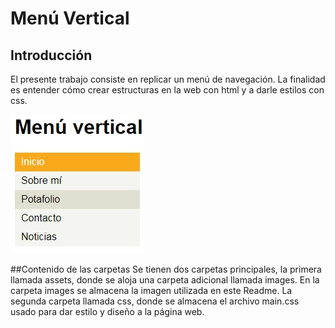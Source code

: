 # Menú Vertical #

## Introducción
El presente trabajo consiste en replicar un menú de navegación. 
La finalidad es entender cómo crear estructuras en la web con html y a darle estilos con css.

![Menú vertical](assets/images/imagen.jpg "Menú vertical")

##Contenido de las carpetas
Se tienen dos carpetas principales, la primera llamada assets, donde se aloja una carpeta adicional llamada images. En la carpeta images se almacena la imagen  utilizada en este Readme. La segunda carpeta llamada css, donde se almacena el archivo main.css usado para dar estilo y diseño a la página web.